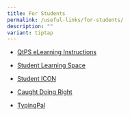 ```yaml
---
title: For Students
permalink: /useful-links/for-students/
description: ""
variant: tiptap
---
```

<ul data-tight="true" class="tight">
<li>
<p><a href="/hbl-overview2/" rel="noopener noreferrer nofollow" target="_blank">QtPS eLearning Instructions</a>
</p>
</li>
<li>
<p><a href="https://vle.learning.moe.edu.sg/login/" rel="noopener noreferrer nofollow" target="_blank">Student Learning Space</a>
</p>
</li>
<li>
<p><a href="https://workspace.google.com/dashboard" rel="noopener noreferrer nofollow" target="_blank">Student ICON</a>
</p>
</li>
<li>
<p><a href="https://forms.gle/zzLMN4Mj9uwimY9y9" rel="noopener noreferrer nofollow" target="_blank">Caught Doing Right</a>
</p>
</li>
<li>
<p><a href="https://queenstownps.typingpal.com/" rel="noopener noreferrer nofollow" target="_blank">TypingPal</a>
</p>
</li>
</ul>
<p></p>